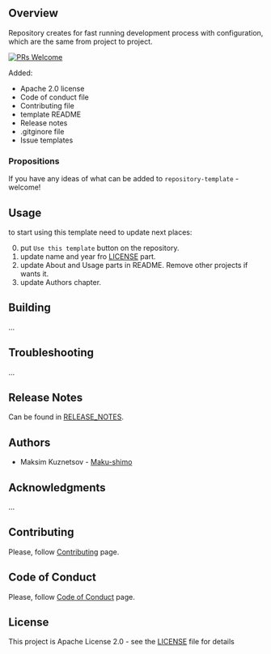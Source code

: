 ## Overview
Repository creates for fast running development process with configuration, which are the same from project to project.

[![PRs Welcome](https://img.shields.io/badge/PRs-welcome-brightgreen.svg)](https://github.com/Maku-shimo/respository-template/pulls)

Added:
*   Apache 2.0 license
*   Code of conduct file
*   Contributing file
*   template README
*   Release notes
*   .gitginore file
*   Issue templates

### Propositions
If you have any ideas of what can be added to `repository-template` - welcome!

## Usage
to start using this template need to update next places:

0. put `Use this template` button on the repository.
1. update name and year fro [LICENSE](LICENSE) part.
2. update About and Usage parts in README. Remove other projects if wants it.
3. update Authors chapter.

## Building
...

## Troubleshooting
...

## Release Notes
Can be found in [RELEASE_NOTES](RELEASE_NOTES.md).

## Authors
* Maksim Kuznetsov - [Maku-shimo](https://github.com/Maku-shimo)

## Acknowledgments
...

## Contributing
Please, follow [Contributing](CONTRIBUTING.md) page.

## Code of Conduct
Please, follow [Code of Conduct](CODE_OF_CONDUCT.md) page.

## License
This project is Apache License 2.0 - see the [LICENSE](LICENSE) file for details
